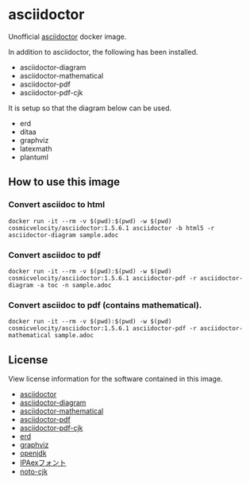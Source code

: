 # asciidoctor
Unofficial [asciidoctor](https://github.com/asciidoctor/asciidoctor) docker image.

In addition to asciidoctor, the following has been installed.

- asciidoctor-diagram
- asciidoctor-mathematical
- asciidoctor-pdf
- asciidoctor-pdf-cjk

It is setup so that the diagram below can be used.

- erd
- ditaa
- graphviz
- latexmath
- plantuml

## How to use this image

### Convert asciidoc to html  

    docker run -it --rm -v $(pwd):$(pwd) -w $(pwd) cosmicvelocity/asciidoctor:1.5.6.1 asciidoctor -b html5 -r asciidoctor-diagram sample.adoc

### Convert asciidoc to pdf

    docker run -it --rm -v $(pwd):$(pwd) -w $(pwd) cosmicvelocity/asciidoctor:1.5.6.1 asciidoctor-pdf -r asciidoctor-diagram -a toc -n sample.adoc

### Convert asciidoc to pdf (contains mathematical).

    docker run -it --rm -v $(pwd):$(pwd) -w $(pwd) cosmicvelocity/asciidoctor:1.5.6.1 asciidoctor-pdf -r asciidoctor-mathematical sample.adoc

## License
View license information for the software contained in this image.

- [asciidoctor](https://github.com/asciidoctor/asciidoctor/blob/master/LICENSE.adoc)
- [asciidoctor-diagram](https://github.com/asciidoctor/asciidoctor-diagram/blob/master/LICENSE.txt)
- [asciidoctor-mathematical](https://github.com/asciidoctor/asciidoctor-mathematical/blob/master/LICENSE)
- [asciidoctor-pdf](https://github.com/asciidoctor/asciidoctor-pdf/blob/master/LICENSE.adoc)
- [asciidoctor-pdf-cjk](https://github.com/chloerei/asciidoctor-pdf-cjk/blob/master/LICENSE.txt)
- [erd](https://github.com/BurntSushi/erd/blob/master/UNLICENSE)
- [graphviz](http://www.graphviz.org/License.php)
- [openjdk](http://openjdk.java.net/legal/gplv2+ce.html)
- [IPAexフォント](http://ipafont.ipa.go.jp/ipa_font_license_v1-html)
- [noto-cjk](https://github.com/googlei18n/noto-cjk/blob/master/LICENSE)
